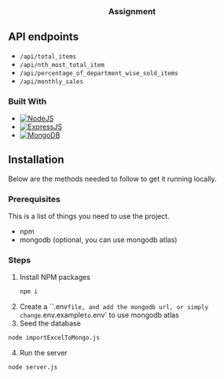 
<br />
<div align="center">
  <h3 align="center">Assignment</h3>
</div>

## API endpoints

* `/api/total_items`
* `/api/nth_most_total_item`
* `/api/percentage_of_department_wise_sold_items`
* `/api/monthly_sales`

### Built With

* [![NodeJS][NodeJS]][node-url]
* [![ExpressJS][ExpressJs]][express-url]
* [![MongoDB][MongoDB]][mongoDB-url]

## Installation

Below are the methods needed to follow to get it running locally.

### Prerequisites

This is a list of things you need to use the project.
* npm
* mongodb (optional, you can use mongodb atlas)

### Steps

1. Install NPM packages
   ```sh
   npm i
   ```
2. Create a ``.env` file, and add the mongodb url, or simply change `.env.example` to `.env` to use mongodb atlas 
3. Seed the database 
  ```sh
  node importExcelToMongo.js
  ```
4. Run the server
  ```sh
  node server.js
  ```

[ExpressJS]: https://img.shields.io/badge/Express.js-404D59?style=for-the-badge
[Express-url]: http://expressjs.com/

[MongoDB]: https://img.shields.io/badge/MongoDB-4EA94B?style=for-the-badge&logo=mongodb&logoColor=white
[mongoDB-url]: https://www.mongodb.com/

[NodeJS]: https://img.shields.io/badge/node.js-6DA55F?style=for-the-badge&logo=node.js&logoColor=white
[node-url]: https://nodejs.org/en
